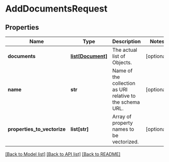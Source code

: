 # AddDocumentsRequest

## Properties
Name | Type | Description | Notes
------------ | ------------- | ------------- | -------------
**documents** | [**list[Document]**](Document.md) | The actual list of Objects. | [optional] 
**name** | **str** | Name of the collection as URI relative to the schema URL. | [optional] 
**properties_to_vectorize** | **list[str]** | Array of property names to be vectorized. | [optional] 

[[Back to Model list]](../README.md#documentation-for-models) [[Back to API list]](../README.md#documentation-for-api-endpoints) [[Back to README]](../README.md)


